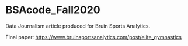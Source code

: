 # BSAcode_Fall2020

Data Journalism article produced for Bruin Sports Analytics.

Final paper: https://www.bruinsportsanalytics.com/post/elite_gymnastics
